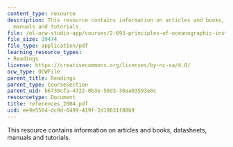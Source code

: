 ```yaml
---
content_type: resource
description: This resource contains information on articles and books, datasheets,
  manuals and tutorials.
file: /ol-ocw-studio-app/courses/2-693-principles-of-oceanographic-instrument-systems-sensors-and-measurements-13-998-spring-2004/ee9e5564dc9d6499419f2d19031f88b9_references_2004.pdf
file_size: 19474
file_type: application/pdf
learning_resource_types:
- Readings
license: https://creativecommons.org/licenses/by-nc-sa/4.0/
ocw_type: OCWFile
parent_title: Readings
parent_type: CourseSection
parent_uid: b6730cfa-4722-0b3e-50d3-30aa03593e0c
resourcetype: Document
title: references_2004.pdf
uid: ee9e5564-dc9d-6499-419f-2d19031f88b9
---
```

This resource contains information on articles and books, datasheets, manuals and tutorials.